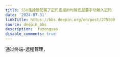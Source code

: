 ```yaml
---
title: SSH连接慢配置了密码连接的时候还是要手动输入密码
date: '2024-07-31'
linkTitle: https://bbs.deepin.org/en/post/275800
source: deepin_bbs
description:  fuzongyao 
disable_comments: true
---
```

通过终端-远程管理，
